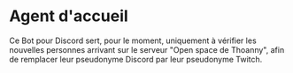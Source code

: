 # Agent d'accueil

Ce Bot pour Discord sert, pour le moment, uniquement à vérifier les nouvelles personnes arrivant sur le serveur "Open space de Thoanny", afin de remplacer leur pseudonyme Discord par leur pseudonyme Twitch.
